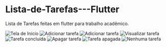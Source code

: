 # Lista-de-Tarefas---Flutter
Lista de Tarefas feitas em flutter para trabalho acadêmico.

<img src="1.png" alt="Tela de Início">
<img src="2.png" alt="Adicionar tarefa">
<img src="3.png" alt="Adicionar tarefa">
<img src="4.png" alt="Visualizar tarefa">
<img src="5.png" alt="Tarefa concluída">
<img src="6.png" alt="Apagar tarefa">
<img src="7.png" alt="Tarefa apagada">
<img src="8.png" alt="Nenhuma tarefa">
